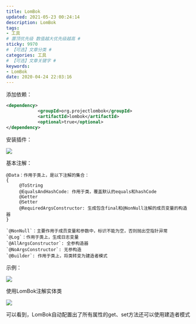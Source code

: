 ```yaml
---
title: LomBok
updated: 2021-05-23 00:24:14
description: LomBok
tags:
- 工具
# 置顶优先级 数值越大优先级越高 #
sticky: 9970
# 【可选】文章分类 #
categories: 工具
# 【可选】文章关键字 #
keywords:
- LomBok
date: 2020-04-24 22:03:16
---
```


添加依赖：

```xml
<dependency>
            <groupId>org.projectlombok</groupId>
            <artifactId>lombok</artifactId>
            <optional>true</optional>
</dependency>
```

安装插件：

![](https://www.zby123.club/wp-content/uploads/2020/04/LomBok1-1024x584.png)

基本注解：

```text
@Data：作用于类上，是以下注解的集合：
{
     @ToString
     @EqualsAndHashCode: 作用于类，覆盖默认的equals和hashCode
     @Getter
     @Setter
     @RequiredArgsConstructor: 生成包含final和@NonNull注解的成员变量的构造器
}
```

```
`@NonNull`：主要作用于成员变量和参数中，标识不能为空，否则抛出空指针异常
`@Log`：作用于类上，生成日志变量
`@AllArgsConstructor`: 全参构造器
`@NoArgsConstructor`: 无参构造
`@Builder`: 作用于类上，将类转变为建造者模式
```

示例：

![](https://www.zby123.club/wp-content/uploads/2020/04/LomBok2.png)

使用LomBok注解实体类

![](https://www.zby123.club/wp-content/uploads/2020/04/LomBok3-1.png)

可以看到，LomBok自动配置出了所有属性的get、set方法还可以使用建造者模式